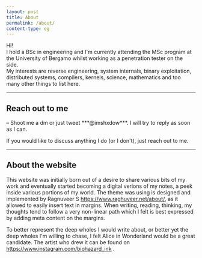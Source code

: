 ```yaml
---
layout: post
title: About
permalink: /about/
content-type: eg
---
```


Hi!  
I hold a BSc in engineering and I'm currently attending the MSc program at the University of Bergamo whilst working as a penetration tester on the side.   
My interests are reverse engineering, system internals, binary exploitation, distributed systems, compilers,
kernels, science, mathematics and too many other things to list here.  

---

## Reach out to me

<!--[[Twitter::https://twitter.com/imshxdow]]--> – Shoot me a dm or just tweet ***@imshxdow***. I will try to reply as soon as I can. 
    
If you would like to discuss anything I do (or I don't), just reach out to me.

---

## About the website

This website was initially born out of a desire to share various bits of my work and eventually
started becoming a digital verions of my notes, a peek inside various portions of my world. The
theme was using is designed and implemented by Ragnuveer S https://www.raghuveer.net/about/, as it allowed to easily insert text in margins.
When writing, reading, thinking, my thoughts tend to follow a very non-linear path which I felt is best expressed
by adding meta content on the margins.


To better represent the deep wholes I would write about, or better yet the deep wholes I'm willing
to chase, I felt Alice in Wonderland would be a great candidate.
The artist who drew it can be found on https://www.instagram.com/biohazard_ink .

<!-- [[***Changelog***<br/>
• 23-02-2021: About description <br/>
• 22-02-2021: Logo header <br/>
• 07-02-2021: Descriptions <br/>
• 12-01-2021: Theme <br/>
::rmn]] -->
